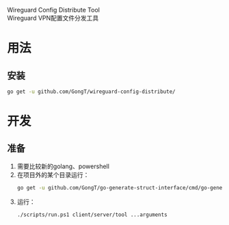 Wireguard Config Distribute Tool    
Wireguard VPN配置文件分发工具

# 用法
## 安装
```bash
go get -u github.com/GongT/wireguard-config-distribute/
```


# 开发
## 准备
1. 需要比较新的golang、powershell
1. 在项目外的某个目录运行：    
    ```bash
    go get -u github.com/GongT/go-generate-struct-interface/cmd/go-generate-struct-interface
	```
1. 运行： 
    ```bash
	./scripts/run.ps1 client/server/tool ...arguments
	```

